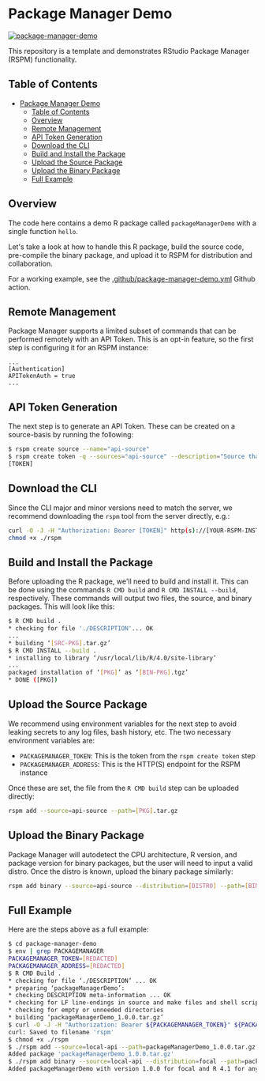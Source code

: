 # Package Manager Demo

[![package-manager-demo](https://github.com/rstudio/package-manager-demo/actions/workflows/package-manager-demo.yml/badge.svg)](https://github.com/rstudio/package-manager-demo/actions/workflows/package-manager-demo.yml)

This repository is a template and demonstrates RStudio Package Manager (RSPM) functionality.

## Table of Contents

- [Package Manager Demo](#package-manager-demo)
  - [Table of Contents](#table-of-contents)
  - [Overview](#overview)
  - [Remote Management](#remote-management)
  - [API Token Generation](#api-token-generation)
  - [Download the CLI](#download-the-cli)
  - [Build and Install the Package](#build-and-install-the-package)
  - [Upload the Source Package](#upload-the-source-package)
  - [Upload the Binary Package](#upload-the-binary-package)
  - [Full Example](#full-example)

## Overview

The code here contains a demo R package called `packageManagerDemo` with a single function `hello`.

Let's take a look at how to handle this R package, build the source code, pre-compile the binary package, and upload it to
RSPM for distribution and collaboration.

For a working example, see the [.github/package-manager-demo.yml](.github/workflows/package-manager-demo.yml) Github action.

## Remote Management

Package Manager supports a limited subset of commands that can be performed remotely with an API Token. This is an
opt-in feature, so the first step is configuring it for an RSPM instance:

```gcfg
...
[Authentication]
APITokenAuth = true
...
```

## API Token Generation

The next step is to generate an API Token. These can be created on a source-basis by running the following:

```bash
$ rspm create source --name="api-source"
$ rspm create token -q --sources="api-source" --description="Source that contains remotely uploaded packages"
[TOKEN]
```

## Download the CLI

Since the CLI major and minor versions need to match the server, we recommend downloading the
`rspm` tool from the server directly, e.g.:

```bash
curl -O -J -H "Authorization: Bearer [TOKEN]" http(s)://[YOUR-RSPM-INSTANCE]/__api__/download
chmod +x ./rspm
```

## Build and Install the Package

Before uploading the R package, we'll need to build and install it. This can be done using the commands `R CMD build` and `R CMD INSTALL --build`, respectively. These commands will output two files, the source, and binary packages. This will look like this:

```bash
$ R CMD build .
* checking for file './DESCRIPTION'... OK
...
* building ‘[SRC-PKG].tar.gz’
$ R CMD INSTALL --build .
* installing to library ‘/usr/local/lib/R/4.0/site-library’
...
packaged installation of ‘[PKG]’ as ‘[BIN-PKG].tgz’
* DONE ([PKG])

```

## Upload the Source Package

We recommend using environment variables for the next step to avoid leaking secrets to
any log files, bash history, etc. The two necessary environment variables are:

- `PACKAGEMANAGER_TOKEN`: This is the token from the `rspm create token` step
- `PACKAGEMANAGER_ADDRESS`: This is the HTTP(S) endpoint for the RSPM instance

Once these are set, the file from the `R CMD build` step can be uploaded directly:

```bash
rspm add --source=api-source --path=[PKG].tar.gz
```

## Upload the Binary Package

Package Manager will autodetect the CPU architecture, R version, and package version for binary
packages, but the user will need to input a valid distro. Once the distro is known, upload the
binary package similarly:

```bash
rspm add binary --source=api-source --distribution=[DISTRO] --path=[BIN-PKG].tar.gz
```

## Full Example

Here are the steps above as a full example:

```bash
$ cd package-manager-demo
$ env | grep PACKAGEMANAGER
PACKAGEMANAGER_TOKEN=[REDACTED]
PACKAGEMANAGER_ADDRESS=[REDACTED]
$ R CMD Build .
* checking for file ‘./DESCRIPTION’ ... OK
* preparing ‘packageManagerDemo’:
* checking DESCRIPTION meta-information ... OK
* checking for LF line-endings in source and make files and shell scripts
* checking for empty or unneeded directories
* building ‘packageManagerDemo_1.0.0.tar.gz’
$ curl -O -J -H "Authorization: Bearer ${PACKAGEMANAGER_TOKEN}" ${PACKAGEMANAGER_ADDRESS}/__api__/download
curl: Saved to filename 'rspm'
$ chmod +x ./rspm
$ ./rspm add --source=local-api --path=packageManagerDemo_1.0.0.tar.gz
Added package 'packageManagerDemo_1.0.0.tar.gz'
$ ./rspm add binary --source=local-api --distribution=focal --path=packageManagerDemo_1.0.0_R_x86_64-pc-linux-gnu.tar.gz
Added packageManagerDemo with version 1.0.0 for focal and R 4.1 for any architecture
```
